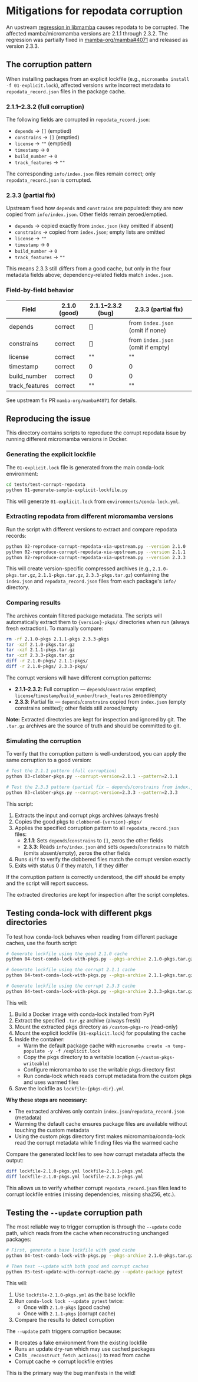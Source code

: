 # Mitigations for repodata corruption

An upstream [regression in libmamba](https://github.com/mamba-org/mamba/issues/4052) causes repodata to be corrupted.
The affected mamba/micromamba versions are 2.1.1 through 2.3.2.
The regression was partially fixed in [mamba-org/mamba#4071](https://github.com/mamba-org/mamba/pull/4071) and released as version 2.3.3.

## The corruption pattern

When installing packages from an explicit lockfile (e.g., `micromamba install -f 01-explicit.lock`), affected versions write incorrect metadata to `repodata_record.json` files in the package cache.

### 2.1.1–2.3.2 (full corruption)
The following fields are corrupted in `repodata_record.json`:

- `depends` → `[]` (emptied)
- `constrains` → `[]` (emptied)
- `license` → `""` (emptied)
- `timestamp` → `0`
- `build_number` → `0`
- `track_features` → `""`

The corresponding `info/index.json` files remain correct; only `repodata_record.json` is corrupted.

### 2.3.3 (partial fix)
Upstream fixed how `depends` and `constrains` are populated: they are now copied from `info/index.json`. Other fields remain zeroed/emptied.

- `depends` → copied exactly from `index.json` (key omitted if absent)
- `constrains` → copied from `index.json`; empty lists are omitted
- `license` → `""`
- `timestamp` → `0`
- `build_number` → `0`
- `track_features` → `""`

This means 2.3.3 still differs from a good cache, but only in the four metadata fields above; dependency-related fields match `index.json`.

### Field-by-field behavior

| Field           | 2.1.0 (good) | 2.1.1–2.3.2 (bug) | 2.3.3 (partial fix)            |
|-----------------|---------------|--------------------|---------------------------------|
| depends         | correct       | []                 | from `index.json` (omit if none) |
| constrains      | correct       | []                 | from `index.json` (omit if empty) |
| license         | correct       | ""                 | ""                              |
| timestamp       | correct       | 0                  | 0                               |
| build_number    | correct       | 0                  | 0                               |
| track_features  | correct       | ""                 | ""                              |

See upstream fix PR `mamba-org/mamba#4071` for details.

## Reproducing the issue

This directory contains scripts to reproduce the corrupt repodata issue by running different micromamba versions in Docker.

### Generating the explicit lockfile

The `01-explicit.lock` file is generated from the main conda-lock environment:

```bash
cd tests/test-corrupt-repodata
python 01-generate-sample-explicit-lockfile.py
```

This will generate `01-explicit.lock` from `environments/conda-lock.yml`.

### Extracting repodata from different micromamba versions

Run the script with different versions to extract and compare repodata records:

```bash
python 02-reproduce-corrupt-repodata-via-upstream.py --version 2.1.0
python 02-reproduce-corrupt-repodata-via-upstream.py --version 2.1.1
python 02-reproduce-corrupt-repodata-via-upstream.py --version 2.3.3
```

This will create version-specific compressed archives (e.g., `2.1.0-pkgs.tar.gz`, `2.1.1-pkgs.tar.gz`, `2.3.3-pkgs.tar.gz`) containing the `index.json` and `repodata_record.json` files from each package's `info/` directory.

### Comparing results

The archives contain filtered package metadata. The scripts will automatically extract them to `{version}-pkgs/` directories when run (always fresh extraction). To manually compare:

```bash
rm -rf 2.1.0-pkgs 2.1.1-pkgs 2.3.3-pkgs
tar -xzf 2.1.0-pkgs.tar.gz
tar -xzf 2.1.1-pkgs.tar.gz
tar -xzf 2.3.3-pkgs.tar.gz
diff -r 2.1.0-pkgs/ 2.1.1-pkgs/
diff -r 2.1.0-pkgs/ 2.3.3-pkgs/
```

The corrupt versions will have different corruption patterns:
- **2.1.1–2.3.2**: Full corruption — `depends`/`constrains` emptied; `license`/`timestamp`/`build_number`/`track_features` zeroed/empty
- **2.3.3**: Partial fix — `depends`/`constrains` copied from `index.json` (empty constrains omitted); other fields still zeroed/empty

**Note:** Extracted directories are kept for inspection and ignored by git. The `.tar.gz` archives are the source of truth and should be committed to git.

### Simulating the corruption

To verify that the corruption pattern is well-understood, you can apply the same corruption to a good version:

```bash
# Test the 2.1.1 pattern (full corruption)
python 03-clobber-pkgs.py --corrupt-version=2.1.1 --pattern=2.1.1

# Test the 2.3.3 pattern (partial fix — depends/constrains from index.json)
python 03-clobber-pkgs.py --corrupt-version=2.3.3 --pattern=2.3.3
```

This script:
1. Extracts the input and corrupt pkgs archives (always fresh)
2. Copies the good pkgs to `clobbered-{version}-pkgs/`
3. Applies the specified corruption pattern to all `repodata_record.json` files:
   - **2.1.1**: Sets `depends`/`constrains` to `[]`, zeros the other fields
   - **2.3.3**: Reads `info/index.json` and sets `depends`/`constrains` to match (omits absent/empty), zeros the other fields
4. Runs `diff` to verify the clobbered files match the corrupt version exactly
5. Exits with status 0 if they match, 1 if they differ

If the corruption pattern is correctly understood, the diff should be empty and the script will report success.

The extracted directories are kept for inspection after the script completes.

## Testing conda-lock with different pkgs directories

To test how conda-lock behaves when reading from different package caches, use the fourth script:

```bash
# Generate lockfile using the good 2.1.0 cache
python 04-test-conda-lock-with-pkgs.py --pkgs-archive 2.1.0-pkgs.tar.gz

# Generate lockfile using the corrupt 2.1.1 cache
python 04-test-conda-lock-with-pkgs.py --pkgs-archive 2.1.1-pkgs.tar.gz

# Generate lockfile using the corrupt 2.3.3 cache
python 04-test-conda-lock-with-pkgs.py --pkgs-archive 2.3.3-pkgs.tar.gz
```

This will:
1. Build a Docker image with conda-lock installed from PyPI
2. Extract the specified `.tar.gz` archive (always fresh)
3. Mount the extracted pkgs directory as `/custom-pkgs-ro` (read-only)
4. Mount the explicit lockfile (`01-explicit.lock`) for populating the cache
5. Inside the container:
   - Warm the default package cache with `micromamba create -n temp-populate -y -f /explicit.lock`
   - Copy the pkgs directory to a writable location (`~/custom-pkgs-writeable`)
   - Configure micromamba to use the writable pkgs directory first
   - Run conda-lock which reads corrupt metadata from the custom pkgs and uses warmed files
6. Save the lockfile as `lockfile-{pkgs-dir}.yml`

**Why these steps are necessary:**
- The extracted archives only contain `index.json`/`repodata_record.json` (metadata)
- Warming the default cache ensures package files are available without touching the custom metadata
- Using the custom pkgs directory first makes micromamba/conda-lock read the corrupt metadata while finding files via the warmed cache

Compare the generated lockfiles to see how corrupt metadata affects the output:

```bash
diff lockfile-2.1.0-pkgs.yml lockfile-2.1.1-pkgs.yml
diff lockfile-2.1.0-pkgs.yml lockfile-2.3.3-pkgs.yml
```

This allows us to verify whether corrupt `repodata_record.json` files lead to corrupt lockfile entries (missing dependencies, missing sha256, etc.).

## Testing the `--update` corruption path

The most reliable way to trigger corruption is through the `--update` code path, which reads from the cache when reconstructing unchanged packages:

```bash
# First, generate a base lockfile with good cache
python 04-test-conda-lock-with-pkgs.py --pkgs-archive 2.1.0-pkgs.tar.gz

# Then test --update with both good and corrupt caches
python 05-test-update-with-corrupt-cache.py --update-package pytest
```

This will:
1. Use `lockfile-2.1.0-pkgs.yml` as the base lockfile
2. Run `conda-lock lock --update pytest` twice:
   - Once with `2.1.0-pkgs` (good cache)
   - Once with `2.1.1-pkgs` (corrupt cache)
3. Compare the results to detect corruption

The `--update` path triggers corruption because:
- It creates a fake environment from the existing lockfile
- Runs an update dry-run which may use cached packages
- Calls `_reconstruct_fetch_actions()` to read from cache
- Corrupt cache → corrupt lockfile entries

This is the primary way the bug manifests in the wild!
